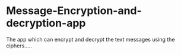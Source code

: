 # Message-Encryption-and-decryption-app
The app which can encrypt and decrypt the text messages using the ciphers.....
